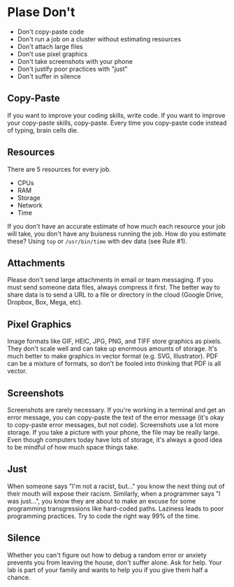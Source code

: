Plase Don't
===========

+ Don't copy-paste code
+ Don't run a job on a cluster without estimating resources
+ Don't attach large files
+ Don't use pixel graphics
+ Don't take screenshots with your phone
+ Don't justify poor practices with "just"
+ Don't suffer in silence

## Copy-Paste ##

If you want to improve your coding skills, write code. If you want to improve
your copy-paste skills, copy-paste. Every time you copy-paste code instead of
typing, brain cells die.

## Resources ##

There are 5 resources for every job.

+ CPUs
+ RAM
+ Storage
+ Network
+ Time

If you don't have an accurate estimate of how much each resource your job will
take, you don't have any buisness running the job. How do you estimate these?
Using `top` or `/usr/bin/time` with dev data (see Rule #1).

## Attachments ##

Please don't send large attachments in email or team messaging. If you must
send someone data files, always compress it first. The better way to share data
is to send a URL to a file or directory in the cloud (Google Drive, Dropbox,
Box, Mega, etc).

## Pixel Graphics ##

Image formats like GIF, HEIC, JPG, PNG, and TIFF store graphics as pixels. They
don't scale well and can take up enormous amounts of storage. It's much better
to make graphics in vector format (e.g. SVG, Illustrator). PDF can be a mixture
of formats, so don't be fooled into thinking that PDF is all vector.

## Screenshots ##

Screenshots are rarely necessary. If you're working in a terminal and get an
error message, you can copy-paste the text of the error message (it's okay to
copy-paste error messages, but not code). Screenshots use a lot more storage.
If you take a picture with your phone, the file may be really large. Even
though computers today have lots of storage, it's always a good idea to be
mindful of how much space things take.

## Just ##

When someone says "I'm not a racist, but..." you know the next thing out of
their mouth will expose their racism. Similarly, when a programmer says "I was
just...", you know they are about to make an excuse for some programming
transgressions like hard-coded paths. Laziness leads to poor programming
practices. Try to code the right way 99% of the time.

## Silence ##

Whether you can't figure out how to debug a random error or anxiety prevents
you from leaving the house, don't suffer alone. Ask for help. Your lab is part
of your family and wants to help you if you give them half a chance.
